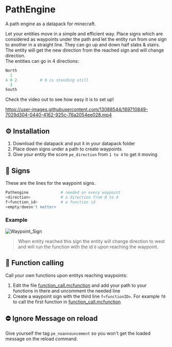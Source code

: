 # PathEngine
A path engine as a datapack for minecraft.

Let your entities move in a simple and efficient way. 
Place signs which are considered as waypoints under the path and let the entity run from one sign to another in a straight line. 
They can go up and down half slabs & stairs. The entity will get the new direction from the reached sign and will change direction.  
The entities can go in 4 directions:
```Python
North
  1
4 0 2          # 0 is standing still
  3
South
```

Check the video out to see how easy it is to set up!


https://user-images.githubusercontent.com/13088544/169710849-7029d304-0440-4162-925c-76a2054ee028.mp4


## ⚙ Installation
1. Download the datapack and put it in your datapack folder
2. Place down signs under a path to create waypoints
3. Give your entity the score `pe_direction` from `1 to 4` to get it moving

## 🚧 Signs
These are the lines for the waypoint signs.
```Python
Pathengine              # needed on every waypoint
<direction>             # a direction from 0 to 4
f<function_id>          # a function id
<empty/doesn't matter>
```
### Example
![Waypoint_Sign](https://user-images.githubusercontent.com/13088544/169711358-fc7e1dce-9ae3-4afd-934c-00546d7a0b0a.png)
> When entity reached this sign the entity will change direction to west and will run the function with the id `0` upon reaching the waypoint. 


## 📣 Function calling
Call your own functions upon entitys reaching waypoints:
1. Edit the file [function_call.mcfunction](/PathEngine/data/pathengine/functions/function_call.mcfunction) and add your path to your functions in there and uncomment the needed line
2. Create a waypoint sign with the third line `f<functionID>`. For example `f0` to call the first function in [function_call.mcfunction](/PathEngine/data/pathengine/functions/function_call.mcfunction)


## ⛔ Ignore Message on reload
Give yourself the tag `pe_noannouncement` so you won't get the loaded message on the reload command.

